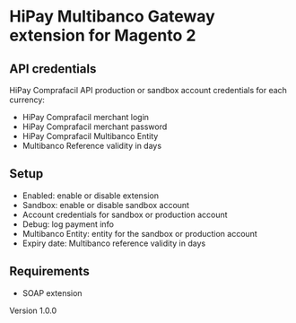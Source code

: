 # HiPay Multibanco Gateway extension for Magento 2

## API credentials

HiPay Comprafacil API production or sandbox account credentials for each currency:
   - HiPay Comprafacil merchant login
   - HiPay Comprafacil merchant password
   - HiPay Comprafacil Multibanco Entity
   - Multibanco Reference validity in days
	
## Setup
    
  - Enabled: enable or disable extension
  - Sandbox: enable or disable sandbox account
  - Account credentials for sandbox or production account
  - Debug: log payment info
  - Multibanco Entity: entity for the sandbox or production account
  - Expiry date: Multibanco reference validity in days
  
## Requirements
  - SOAP extension

Version 1.0.0
